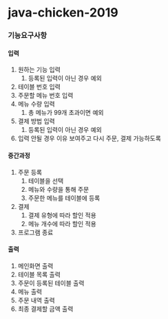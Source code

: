 # java-chicken-2019
### 기능요구사항
#### 입력
1. 원하는 기능 입력
    1. 등록된 입력이 아닌 경우 예외
1. 테이블 번호 입력
1. 주문할 메뉴 번호 입력
1. 메뉴 수량 입력
    1. 총 메뉴가 99개 초과이면 예외
1. 결제 방법 입력
    1. 등록된 입력이 아닌 경우 예외
1. 입력 안될 경우 이유 보여주고 다시 주문, 결제 가능하도록

#### 중간과정
1. 주문 등록
    1. 테이블을 선택
    1. 메뉴와 수량을 통해 주문
    1. 주문한 메뉴를 테이블에 등록
1. 결제
    1. 결제 유형에 따라 할인 적용
    1. 메뉴 개수에 따라 할인 적용
1. 프로그램 종료
#### 출력
1. 메인화면 출력
1. 테이블 목록 출력
1. 주문이 등록된 테이블 출력
1. 메뉴 출력
1. 주문 내역 출력
1. 최종 결제할 금액 출력